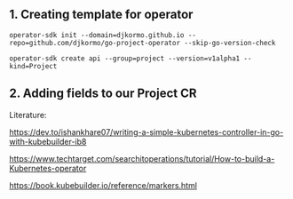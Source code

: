 
## 1. Creating template for operator

```
operator-sdk init --domain=djkormo.github.io --repo=github.com/djkormo/go-project-operator --skip-go-version-check

operator-sdk create api --group=project --version=v1alpha1 --kind=Project
```

## 2. Adding fields to our Project CR





Literature:

https://dev.to/ishankhare07/writing-a-simple-kubernetes-controller-in-go-with-kubebuilder-ib8

https://www.techtarget.com/searchitoperations/tutorial/How-to-build-a-Kubernetes-operator


https://book.kubebuilder.io/reference/markers.html

